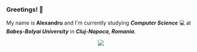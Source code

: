 ### Greetings! 👋

My name is **Alexandru** and I'm currently studying **_Computer Science_** 💻 at **_Babeș-Bolyai University_** in **_Cluj-Napoca, Romania_**.

<!--[culbec's GitHub stats](https://github-readme-stats.vercel.app/api?username=culbec&show_icons=true&theme=nightowl)-->
<p align = center>
  <img src=https://github-readme-stats.vercel.app/api/top-langs/?username=culbec&layout=compact&theme=radical) />
</p>
